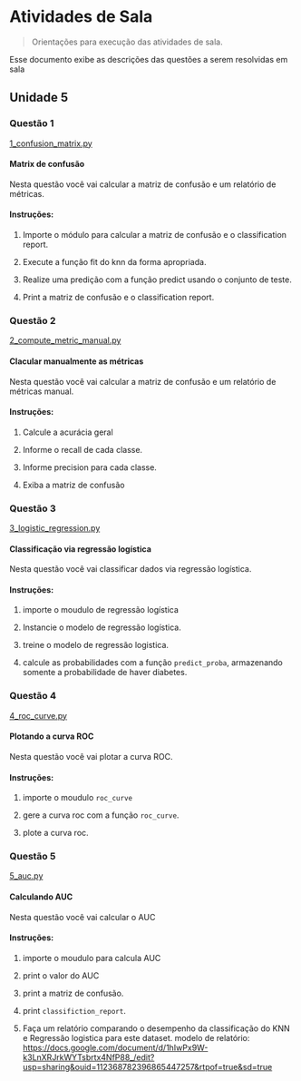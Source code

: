# Atividades de Sala
> Orientações para execução das atividades de sala.

Esse documento exibe as descrições das questões a serem resolvidas em sala

##  Unidade 5

### Questão 1

[1_confusion_matrix.py](1_confusion_matrix.py)

#### Matrix de confusão 

Nesta questão você vai calcular a matriz de confusão e um relatório de métricas.

#### Instruções:

1)  Importe o módulo para calcular a matriz de confusão e o classification report.
   
2)  Execute a função fit do knn da forma apropriada. 

3)  Realize uma predição com a função predict usando o conjunto de teste.

4)  Print a matriz de confusão e o classification report.


### Questão 2

[2_compute_metric_manual.py](2_compute_metric_manual.py)

#### Clacular manualmente as métricas

Nesta questão você vai calcular a matriz de confusão e um relatório de métricas manual.

#### Instruções:

1)  Calcule a acurácia geral
   
2)  Informe o recall de cada classe. 

3)  Informe precision para cada classe.

4)  Exiba a matriz de confusão

### Questão 3

[3_logistic_regression.py](3_logistic_regression.py)

#### Classificação via regressão logística

Nesta questão você vai classificar dados via regressão logística.

#### Instruções:

1)  importe o moudulo de regressão logística
   
2)  Instancie o modelo de regressão logística. 

3)  treine o modelo de regressão logistica.

4)  calcule as probabilidades com a função ``predict_proba``, armazenando somente a probabilidade de haver diabetes.

### Questão 4

[4_roc_curve.py](4_roc_curve.py)

#### Plotando a curva ROC

Nesta questão você vai plotar a curva ROC.

#### Instruções:

1)  importe o moudulo ``roc_curve``
   
2)  gere a curva roc com a função ``roc_curve``. 

3)  plote a curva roc.


### Questão 5

[5_auc.py](5_auc.py)

#### Calculando AUC

Nesta questão você vai calcular o AUC

#### Instruções:

1)  importe o moudulo para calcula AUC
   
2)  print o valor do AUC

3)  print a matriz de confusão.

4)  print ``classifiction_report``.

6) Faça um relatório comparando o desempenho da classificação do KNN e Regressão logistica para este dataset.
modelo de relatório:
https://docs.google.com/document/d/1hIwPx9W-k3LnXRJrkWYTsbrtx4NfP88_/edit?usp=sharing&ouid=112368782396865447257&rtpof=true&sd=true